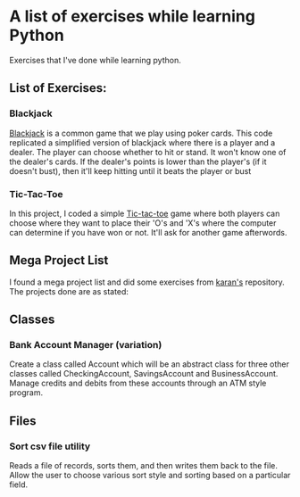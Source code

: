 # A list of exercises while learning Python
Exercises that I've done while learning python.

## List of Exercises:

### Blackjack

[Blackjack](https://github.com/Ivanlxw/Exercises/tree/master/BlackJack) is a common game that we play using poker cards. 
This code replicated a simplified version of blackjack where there is a player and a dealer. 
The player can choose whether to hit or stand. It won't know one of the dealer's cards.
If the dealer's points is lower than the player's (if it doesn't bust), then it'll keep hitting until it beats the player or bust

### Tic-Tac-Toe
In this project, I coded a simple [Tic-tac-toe](https://github.com/Ivanlxw/Exercises/tree/master/TicTacToe) game where both players can choose where they want to place their 'O's and 'X's where the computer can determine if you have won or not. It'll ask for another game afterwords.

## Mega Project List
I found a mega project list and did some exercises from [karan's](https://github.com/karan/Projects) repository. The projects done are as stated:
## Classes
### Bank Account Manager (variation)
Create a class called Account which will be an abstract class for three other classes called CheckingAccount, SavingsAccount and BusinessAccount. Manage credits and debits from these accounts through an ATM style program.

## Files
### Sort csv file utility
Reads a file of records, sorts them, and then writes them back to the file. Allow the user to choose various sort style and sorting based on a particular field.
